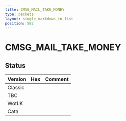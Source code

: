 ```yaml
---
title: CMSG_MAIL_TAKE_MONEY
type: packets
layout: single_markdown_in_list
position: 582
---
```


# CMSG_MAIL_TAKE_MONEY

## Status

Version | Hex | Comment
---------- | ---------- | ---------- 
Classic |  |  
TBC |  |  
WotLK |  |  
Cata |  |  
